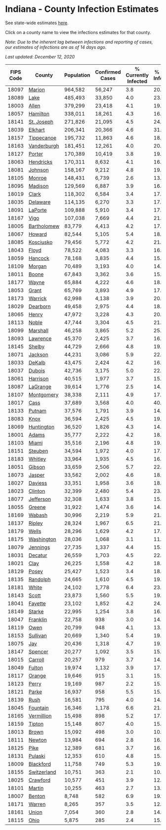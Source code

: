 # Indiana - County Infection Estimates

See state-wide estimates [here](/infections/us-in).

Click on a county name to view the infections estimates for that county.

*Note: Due to the inherent lag between infections and reporting of cases, our estimates of infections are as of 14 days ago.*

*Last updated: December 12, 2020*

|   FIPS Code |                     County |   Population |   Confirmed Cases |   % Currently Infected |   % Total Infected |
|-------------|----------------------------|--------------|-------------------|------------------------|--------------------|
|       18097 |           [Marion](marion) |      964,582 |            56,247 |                    3.8 |               20.3 |
|       18089 |               [Lake](lake) |      485,493 |            33,850 |                    4.0 |               23.0 |
|       18003 |             [Allen](allen) |      379,299 |            23,418 |                    4.1 |               19.2 |
|       18057 |       [Hamilton](hamilton) |      338,011 |            18,261 |                    4.3 |               16.9 |
|       18141 |   [St. Joseph](st.-joseph) |      271,826 |            21,095 |                    4.5 |               24.4 |
|       18039 |         [Elkhart](elkhart) |      206,341 |            20,366 |                    4.6 |               31.0 |
|       18157 |   [Tippecanoe](tippecanoe) |      195,732 |            11,863 |                    4.6 |               18.0 |
|       18163 | [Vanderburgh](vanderburgh) |      181,451 |            12,261 |                    4.0 |               20.5 |
|       18127 |           [Porter](porter) |      170,389 |            10,419 |                    3.8 |               19.0 |
|       18063 |     [Hendricks](hendricks) |      170,311 |             8,632 |                    4.1 |               16.9 |
|       18081 |         [Johnson](johnson) |      158,167 |             9,212 |                    4.8 |               19.0 |
|       18105 |           [Monroe](monroe) |      148,431 |             6,739 |                    2.6 |               13.7 |
|       18095 |         [Madison](madison) |      129,569 |             6,887 |                    3.9 |               16.9 |
|       18019 |             [Clark](clark) |      118,302 |             6,584 |                    3.4 |               17.6 |
|       18035 |       [Delaware](delaware) |      114,135 |             6,270 |                    3.3 |               17.0 |
|       18091 |         [LaPorte](laporte) |      109,888 |             5,910 |                    3.4 |               17.0 |
|       18167 |               [Vigo](vigo) |      107,038 |             7,669 |                    4.4 |               21.4 |
|       18005 | [Bartholomew](bartholomew) |       83,779 |             4,413 |                    4.2 |               17.1 |
|       18067 |           [Howard](howard) |       82,544 |             5,105 |                    5.4 |               18.9 |
|       18085 |     [Kosciusko](kosciusko) |       79,456 |             5,772 |                    4.2 |               21.8 |
|       18043 |             [Floyd](floyd) |       78,522 |             4,083 |                    3.3 |               16.6 |
|       18059 |         [Hancock](hancock) |       78,168 |             3,835 |                    4.4 |               15.6 |
|       18109 |           [Morgan](morgan) |       70,489 |             3,193 |                    4.0 |               14.1 |
|       18011 |             [Boone](boone) |       67,843 |             3,362 |                    3.6 |               15.9 |
|       18177 |             [Wayne](wayne) |       65,884 |             4,222 |                    4.6 |               18.8 |
|       18053 |             [Grant](grant) |       65,769 |             3,893 |                    4.9 |               17.9 |
|       18173 |         [Warrick](warrick) |       62,998 |             4,138 |                    3.9 |               20.0 |
|       18029 |       [Dearborn](dearborn) |       49,458 |             2,975 |                    4.4 |               18.7 |
|       18065 |             [Henry](henry) |       47,972 |             3,228 |                    4.3 |               20.4 |
|       18113 |             [Noble](noble) |       47,744 |             3,304 |                    4.5 |               21.8 |
|       18099 |       [Marshall](marshall) |       46,258 |             3,865 |                    5.2 |               25.4 |
|       18093 |       [Lawrence](lawrence) |       45,370 |             2,425 |                    3.7 |               16.7 |
|       18145 |           [Shelby](shelby) |       44,729 |             2,666 |                    4.8 |               19.3 |
|       18071 |         [Jackson](jackson) |       44,231 |             3,086 |                    5.9 |               22.7 |
|       18033 |           [DeKalb](dekalb) |       43,475 |             2,424 |                    4.2 |               16.6 |
|       18037 |           [Dubois](dubois) |       42,736 |             3,175 |                    5.0 |               22.8 |
|       18061 |       [Harrison](harrison) |       40,515 |             1,977 |                    3.7 |               15.8 |
|       18087 |       [LaGrange](lagrange) |       39,614 |             1,776 |                    2.5 |               14.1 |
|       18107 |   [Montgomery](montgomery) |       38,338 |             2,111 |                    4.9 |               17.1 |
|       18017 |               [Cass](cass) |       37,689 |             3,568 |                    4.0 |               40.7 |
|       18133 |           [Putnam](putnam) |       37,576 |             1,791 |                    3.9 |               14.7 |
|       18083 |               [Knox](knox) |       36,594 |             2,425 |                    4.5 |               19.5 |
|       18069 |   [Huntington](huntington) |       36,520 |             1,826 |                    4.3 |               14.5 |
|       18001 |             [Adams](adams) |       35,777 |             2,222 |                    4.2 |               18.2 |
|       18103 |             [Miami](miami) |       35,516 |             2,196 |                    4.8 |               19.3 |
|       18151 |         [Steuben](steuben) |       34,594 |             1,972 |                    4.0 |               17.2 |
|       18183 |         [Whitley](whitley) |       33,964 |             1,935 |                    4.5 |               16.6 |
|       18051 |           [Gibson](gibson) |       33,659 |             2,506 |                    5.7 |               22.0 |
|       18073 |           [Jasper](jasper) |       33,562 |             2,002 |                    4.6 |               18.0 |
|       18027 |         [Daviess](daviess) |       33,351 |             1,958 |                    3.6 |               18.2 |
|       18023 |         [Clinton](clinton) |       32,399 |             2,480 |                    5.4 |               23.4 |
|       18077 |     [Jefferson](jefferson) |       32,308 |             1,633 |                    3.8 |               15.0 |
|       18055 |           [Greene](greene) |       31,922 |             1,474 |                    3.6 |               14.6 |
|       18169 |           [Wabash](wabash) |       30,996 |             2,219 |                    5.9 |               21.6 |
|       18137 |           [Ripley](ripley) |       28,324 |             1,967 |                    6.5 |               21.9 |
|       18179 |             [Wells](wells) |       28,296 |             1,629 |                    4.2 |               17.3 |
|       18175 |   [Washington](washington) |       28,036 |             1,068 |                    3.1 |               11.7 |
|       18079 |       [Jennings](jennings) |       27,735 |             1,337 |                    4.4 |               15.2 |
|       18031 |         [Decatur](decatur) |       26,559 |             1,703 |                    4.5 |               22.4 |
|       18021 |               [Clay](clay) |       26,225 |             1,558 |                    4.2 |               18.1 |
|       18129 |             [Posey](posey) |       25,427 |             1,523 |                    3.4 |               18.0 |
|       18135 |       [Randolph](randolph) |       24,665 |             1,610 |                    4.5 |               19.6 |
|       18181 |             [White](white) |       24,102 |             1,778 |                    6.4 |               23.6 |
|       18143 |             [Scott](scott) |       23,873 |             1,560 |                    5.5 |               19.9 |
|       18041 |         [Fayette](fayette) |       23,102 |             1,852 |                    4.2 |               24.3 |
|       18149 |           [Starke](starke) |       22,995 |             1,254 |                    3.8 |               16.2 |
|       18047 |       [Franklin](franklin) |       22,758 |               938 |                    3.0 |               14.2 |
|       18119 |               [Owen](owen) |       20,799 |               948 |                    4.1 |               13.3 |
|       18153 |       [Sullivan](sullivan) |       20,669 |             1,340 |                    5.4 |               19.0 |
|       18075 |                 [Jay](jay) |       20,436 |             1,318 |                    4.7 |               19.4 |
|       18147 |         [Spencer](spencer) |       20,277 |             1,092 |                    3.5 |               15.9 |
|       18015 |         [Carroll](carroll) |       20,257 |               979 |                    3.7 |               14.9 |
|       18049 |           [Fulton](fulton) |       19,974 |             1,132 |                    3.9 |               17.1 |
|       18117 |           [Orange](orange) |       19,646 |               915 |                    3.1 |               15.5 |
|       18123 |             [Perry](perry) |       19,169 |               987 |                    2.2 |               15.9 |
|       18121 |             [Parke](parke) |       16,937 |               958 |                    5.5 |               15.6 |
|       18139 |               [Rush](rush) |       16,581 |               795 |                    4.0 |               14.6 |
|       18045 |       [Fountain](fountain) |       16,346 |             1,178 |                    6.6 |               21.0 |
|       18165 |   [Vermillion](vermillion) |       15,498 |               898 |                    5.2 |               17.0 |
|       18159 |           [Tipton](tipton) |       15,148 |               807 |                    4.0 |               15.8 |
|       18013 |             [Brown](brown) |       15,092 |               498 |                    3.0 |               10.4 |
|       18111 |           [Newton](newton) |       13,984 |               694 |                    2.8 |               16.6 |
|       18125 |               [Pike](pike) |       12,389 |               681 |                    3.7 |               16.2 |
|       18131 |         [Pulaski](pulaski) |       12,353 |               610 |                    4.8 |               15.2 |
|       18009 |     [Blackford](blackford) |       11,758 |               749 |                    5.3 |               19.0 |
|       18155 | [Switzerland](switzerland) |       10,751 |               363 |                    2.1 |               10.1 |
|       18025 |       [Crawford](crawford) |       10,577 |               451 |                    3.9 |               12.9 |
|       18101 |           [Martin](martin) |       10,255 |               463 |                    2.7 |               13.4 |
|       18007 |           [Benton](benton) |        8,748 |               582 |                    6.9 |               19.1 |
|       18171 |           [Warren](warren) |        8,265 |               357 |                    3.5 |               12.7 |
|       18161 |             [Union](union) |        7,054 |               360 |                    2.8 |               14.9 |
|       18115 |               [Ohio](ohio) |        5,875 |               285 |                    2.4 |               15.0 |
